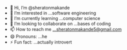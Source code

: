 - 👋 Hi, I’m @sheratonmakande
- 👀 I’m interested in ...software engineering
- 🌱 I’m currently learning ...computer science
- 💞️ I’m looking to collaborate on ...bases of coding
- 📫 How to reach me ...sheratonmakande5@gmail.com
- 😄 Pronouns: ...he
- ⚡ Fun fact: ...actually introvert

<!---
sheratonmakande/sheratonmakande is a ✨ special ✨ repository because its `README.md` (this file) appears on your GitHub profile.
You can click the Preview link to take a look at your changes.
--->
